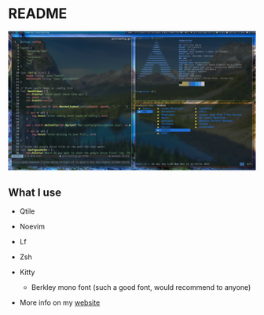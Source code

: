 # README
![Coding and stuff](./media/workflow-2.png)
## What I use
* Qtile
* Noevim
* Lf
* Zsh
* Kitty
    * Berkley mono font (such a good font, would recommend to anyone)

* More info on my [website](https://skykosiner.com/tools)
